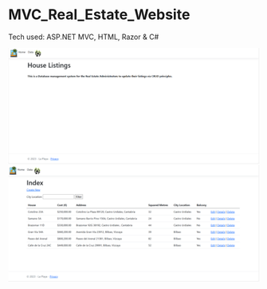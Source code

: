 # MVC_Real_Estate_Website


Tech used: ASP.NET MVC, HTML, Razor & C#


![Visual Design](home1.png)
![Visual Design](web1.png)
